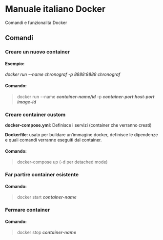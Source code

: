 # Manuale italiano Docker
Comandi e funzionalità Docker

## Comandi

### Creare un nuovo container
#### Esempio:

_docker run --name chronograf -p 8888:8888 chronograf_

#### Comando:
> docker run --name **_container-name/id_** -p **_container-port_**:**_host-port_** **_image-id_**

### Creare container custom
**docker-compose.yml**: Definisce i servizi (container che verranno creati)

**Dockerfile**: usato per buildare un’immagine docker, definisce le dipendenze e quali comandi verranno eseguiti dal container.

#### Comando:
> docker-compose up (-d per detached mode)

### Far partire container esistente
#### Comando:
> docker start **_container-name_**

### Fermare container
#### Comando:
> docker stop **_container-name_**

